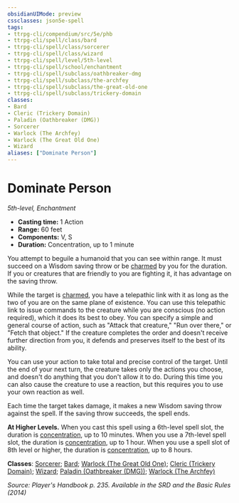 ```yaml
---
obsidianUIMode: preview
cssclasses: json5e-spell
tags:
- ttrpg-cli/compendium/src/5e/phb
- ttrpg-cli/spell/class/bard
- ttrpg-cli/spell/class/sorcerer
- ttrpg-cli/spell/class/wizard
- ttrpg-cli/spell/level/5th-level
- ttrpg-cli/spell/school/enchantment
- ttrpg-cli/spell/subclass/oathbreaker-dmg
- ttrpg-cli/spell/subclass/the-archfey
- ttrpg-cli/spell/subclass/the-great-old-one
- ttrpg-cli/spell/subclass/trickery-domain
classes:
- Bard
- Cleric (Trickery Domain)
- Paladin (Oathbreaker (DMG))
- Sorcerer
- Warlock (The Archfey)
- Warlock (The Great Old One)
- Wizard
aliases: ["Dominate Person"]
---
```

# Dominate Person
*5th-level, Enchantment*  


- **Casting time:** 1 Action
- **Range:** 60 feet
- **Components:** V, S
- **Duration:** Concentration, up to 1 minute

You attempt to beguile a humanoid that you can see within range. It must succeed on a Wisdom saving throw or be [charmed](3-Mechanics/CLI/rules/conditions.md#Charmed) by you for the duration. If you or creatures that are friendly to you are fighting it, it has advantage on the saving throw.

While the target is [charmed](3-Mechanics/CLI/rules/conditions.md#Charmed), you have a telepathic link with it as long as the two of you are on the same plane of existence. You can use this telepathic link to issue commands to the creature while you are conscious (no action required), which it does its best to obey. You can specify a simple and general course of action, such as "Attack that creature," "Run over there," or "Fetch that object." If the creature completes the order and doesn't receive further direction from you, it defends and preserves itself to the best of its ability.

You can use your action to take total and precise control of the target. Until the end of your next turn, the creature takes only the actions you choose, and doesn't do anything that you don't allow it to do. During this time you can also cause the creature to use a reaction, but this requires you to use your own reaction as well.

Each time the target takes damage, it makes a new Wisdom saving throw against the spell. If the saving throw succeeds, the spell ends.

**At Higher Levels.** When you cast this spell using a 6th-level spell slot, the duration is [concentration](3-Mechanics/CLI/rules/conditions.md#Concentration), up to 10 minutes. When you use a 7th-level spell slot, the duration is [concentration](3-Mechanics/CLI/rules/conditions.md#Concentration), up to 1 hour. When you use a spell slot of 8th level or higher, the duration is [concentration](3-Mechanics/CLI/rules/conditions.md#Concentration), up to 8 hours.

**Classes**: [Sorcerer](3-Mechanics/CLI/lists/list-spells-classes-sorcerer.md); [Bard](3-Mechanics/CLI/lists/list-spells-classes-bard.md); [Warlock (The Great Old One)](3-Mechanics/CLI/lists/list-spells-classes-warlock-the-great-old-one.md); [Cleric (Trickery Domain)](3-Mechanics/CLI/lists/list-spells-classes-cleric-trickery-domain.md); [Wizard](3-Mechanics/CLI/lists/list-spells-classes-wizard.md); [Paladin (Oathbreaker (DMG))](3-Mechanics/CLI/lists/list-spells-classes-paladin-oathbreaker-dmg.md "subclass=DMG"); [Warlock (The Archfey)](3-Mechanics/CLI/lists/list-spells-classes-warlock-the-archfey.md)

*Source: Player's Handbook p. 235. Available in the <span title='Systems Reference Document (5.1)'>SRD</span> and the Basic Rules (2014)*
